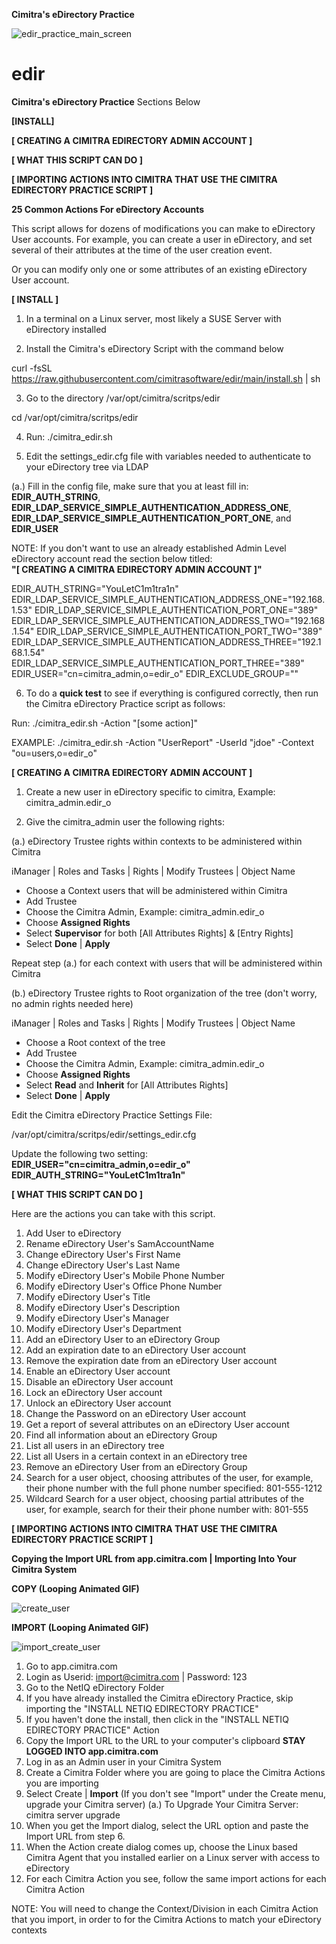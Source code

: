 **Cimitra's eDirectory Practice**

![edir_practice_main_screen](https://user-images.githubusercontent.com/55113746/123368617-5c1a1f00-d539-11eb-842e-4010b50c7bc3.JPG)
# edir
**Cimitra's eDirectory Practice**
Sections Below

**[INSTALL]**

**[ CREATING A CIMITRA EDIRECTORY ADMIN ACCOUNT ]**

**[ WHAT THIS SCRIPT CAN DO ]**

**[ IMPORTING ACTIONS INTO CIMITRA THAT USE THE CIMITRA EDIRECTORY PRACTICE SCRIPT ]**


**25 Common Actions For eDirectory Accounts**

This script allows for dozens of modifications you can make to eDirectory User accounts. For example, you can create a user in eDirectory, and set several of their attributes at the time of the user creation event.

Or you can modify only one or some attributes of an existing eDirectory User account.

**[ INSTALL ]**

1. In a terminal on a Linux server, most likely a SUSE Server with eDirectory installed

2. Install the Cimitra's eDirectory Script with the command below

curl -fsSL https://raw.githubusercontent.com/cimitrasoftware/edir/main/install.sh | sh

3. Go to the directory /var/opt/cimitra/scritps/edir

cd /var/opt/cimitra/scritps/edir

4. Run: ./cimitra_edir.sh

5. Edit the settings_edir.cfg file with variables needed to authenticate to your eDirectory tree via LDAP

(a.) Fill in the config file, make sure that you at least fill in: **EDIR_AUTH_STRING**, **EDIR_LDAP_SERVICE_SIMPLE_AUTHENTICATION_ADDRESS_ONE**, **EDIR_LDAP_SERVICE_SIMPLE_AUTHENTICATION_PORT_ONE**, and **EDIR_USER**

NOTE: If you don't want to use an already established Admin Level eDirectory account read the section below titled:  
**"[ CREATING A CIMITRA EDIRECTORY ADMIN ACCOUNT ]"**

EDIR_AUTH_STRING="YouLetC1m1tra1n"
EDIR_LDAP_SERVICE_SIMPLE_AUTHENTICATION_ADDRESS_ONE="192.168.1.53"
EDIR_LDAP_SERVICE_SIMPLE_AUTHENTICATION_PORT_ONE="389"
EDIR_LDAP_SERVICE_SIMPLE_AUTHENTICATION_ADDRESS_TWO="192.168.1.54"
EDIR_LDAP_SERVICE_SIMPLE_AUTHENTICATION_PORT_TWO="389"
EDIR_LDAP_SERVICE_SIMPLE_AUTHENTICATION_ADDRESS_THREE="192.168.1.54"
EDIR_LDAP_SERVICE_SIMPLE_AUTHENTICATION_PORT_THREE="389"
EDIR_USER="cn=cimitra_admin,o=edir_o"
EDIR_EXCLUDE_GROUP=""

6. To do a **quick test** to see if everything is configured correctly, then run the Cimitra eDirectory Practice script as follows: 

Run: ./cimitra_edir.sh -Action "[some action]"
  
EXAMPLE: ./cimitra_edir.sh -Action "UserReport" -UserId "jdoe" -Context "ou=users,o=edir_o"
  
**[ CREATING A CIMITRA EDIRECTORY ADMIN ACCOUNT ]**

1. Create a new user in eDirectory specific to cimitra, Example: cimitra_admin.edir_o

2. Give the cimitra_admin user the following rights: 

(a.) eDirectory Trustee rights within contexts to be administered within Cimitra

iManager | Roles and Tasks | Rights | Modify Trustees | Object Name 

- Choose a Context users that will be administered within Cimitra
- Add Trustee
- Choose the Cimitra Admin, Example: cimitra_admin.edir_o
- Choose **Assigned Rights**
- Select **Supervisor** for both [All Attributes Rights] & [Entry Rights]
- Select **Done** | **Apply**

Repeat step (a.) for each context with users that will be administered within Cimitra

(b.) eDirectory Trustee rights to Root organization of the tree (don't worry, no admin rights needed here)

iManager | Roles and Tasks | Rights | Modify Trustees | Object Name 

- Choose a Root context of the tree
- Add Trustee
- Choose the Cimitra Admin, Example: cimitra_admin.edir_o
- Choose **Assigned Rights**
- Select **Read** and **Inherit** for [All Attributes Rights] 
- Select **Done** | **Apply**

Edit the Cimitra eDirectory Practice Settings File: 

/var/opt/cimitra/scritps/edir/settings_edir.cfg

Update the following two setting: 
**EDIR_USER="cn=cimitra_admin,o=edir_o"**
**EDIR_AUTH_STRING="YouLetC1m1tra1n"**


**[ WHAT THIS SCRIPT CAN DO ]**

Here are the actions you can take with this script.

1. Add User to eDirectory
2. Rename eDirectory User's SamAccountName
3. Change eDirectory User's First Name
4. Change eDirectory User's Last Name
5. Modify eDirectory User's Mobile Phone Number
6. Modify eDirectory User's Office Phone Number
7. Modify eDirectory User's Title
8. Modify eDirectory User's Description
9. Modify eDirectory User's Manager
10. Modify eDirectory User's Department
11. Add an eDirectory User to an eDirectory Group
12. Add an expiration date to an eDirectory User account
13. Remove the expiration date from an eDirectory User account
14. Enable an eDirectory User account
15. Disable an eDirectory User account
16. Lock an eDirectory User account
17. Unlock an eDirectory User account
18. Change the Password on an eDirectory User account
19. Get a report of several attributes on an eDirectory User account
20. Find all information about an eDirectory Group
21. List all users in an eDirectory tree
22. List all Users in a certain context in an eDirectory tree
23. Remove an eDirectory User from an eDirectory Group
24. Search for a user object, choosing attributes of the user, for example, their phone number with the full phone number specified: 801-555-1212
25. Wildcard Search for a user object, choosing partial attributes of the user, for example, search for their their phone number with: 801-555
 
 
 **[ IMPORTING ACTIONS INTO CIMITRA THAT USE THE CIMITRA EDIRECTORY PRACTICE SCRIPT ]**
 
 **Copying the Import URL from app.cimitra.com | Importing Into Your Cimitra System**
 
 **COPY (Looping Animated GIF)**
 
![create_user](https://user-images.githubusercontent.com/55113746/123368943-fa0de980-d539-11eb-9ab5-0dd05d11d6da.gif)
 
 **IMPORT (Looping Animated GIF)**
 
![import_create_user](https://user-images.githubusercontent.com/55113746/123369537-2bd38000-d53b-11eb-8fb3-248cda30fd2b.gif)
 1. Go to app.cimitra.com
 2. Login as Userid: import@cimitra.com | Password: 123
 3. Go to the NetIQ eDirectory Folder
 4. If you have already installed the Cimitra eDirectory Practice, skip importing the "INSTALL NETIQ EDIRECTORY PRACTICE"
 5. If you haven't done the install, then click in the "INSTALL NETIQ EDIRECTORY PRACTICE" Action
 6. Copy the Import URL to the URL to your computer's clipboard **STAY LOGGED INTO app.cimitra.com**
 7. Log in as an Admin user in your Cimitra System
 8. Create a Cimitra Folder where you are going to place the Cimitra Actions you are importing
 9. Select Create | **Import** (If you don't see "Import" under the Create menu, upgrade your Cimitra server)
 (a.) To Upgrade Your Cimitra Server: cimitra server upgrade
 10. When you get the Import dialog, select the URL option and paste the Import URL from step 6.
 11. When the Action create dialog comes up, choose the Linux based Cimitra Agent that you installed earlier on a Linux server with access to eDirectory
 12. For each Cimitra Action you see, follow the same import actions for each Cimitra Action
 
 NOTE: You will need to change the Context/Division in each Cimitra Action that you import, in order to for the Cimitra Actions to match your eDirectory contexts

